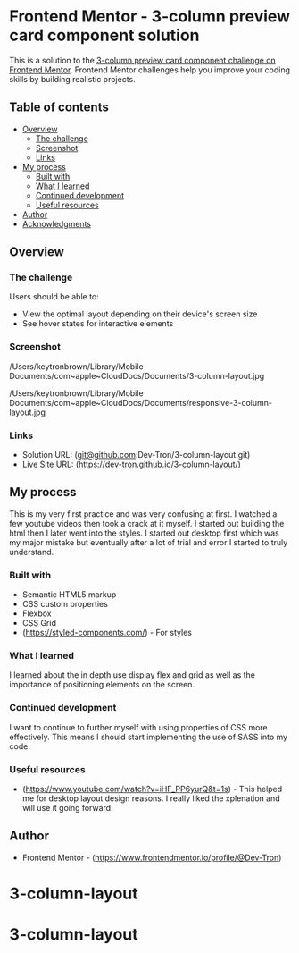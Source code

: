 # Frontend Mentor - 3-column preview card component solution

This is a solution to the [3-column preview card component challenge on Frontend Mentor](https://www.frontendmentor.io/challenges/3column-preview-card-component-pH92eAR2-). Frontend Mentor challenges help you improve your coding skills by building realistic projects. 

## Table of contents

- [Overview](#overview)
  - [The challenge](#the-challenge)
  - [Screenshot](#screenshot)
  - [Links](#links)
- [My process](#my-process)
  - [Built with](#built-with)
  - [What I learned](#what-i-learned)
  - [Continued development](#continued-development)
  - [Useful resources](#useful-resources)
- [Author](#author)
- [Acknowledgments](#acknowledgments)


## Overview

### The challenge

Users should be able to:

- View the optimal layout depending on their device's screen size
- See hover states for interactive elements

### Screenshot

/Users/keytronbrown/Library/Mobile Documents/com~apple~CloudDocs/Documents/3-column-layout.jpg

/Users/keytronbrown/Library/Mobile Documents/com~apple~CloudDocs/Documents/responsive-3-column-layout.jpg

### Links

- Solution URL: (git@github.com:Dev-Tron/3-column-layout.git)
- Live Site URL: (https://dev-tron.github.io/3-column-layout/)

## My process

This is my very first practice and was very confusing at first. I watched a few youtube videos then took a crack at it myself. I started out building the html then I later went into the styles. I started out desktop first which was my major mistake but eventually after a lot of trial and error I started to truly understand.

### Built with

- Semantic HTML5 markup
- CSS custom properties
- Flexbox
- CSS Grid
- (https://styled-components.com/) - For styles


### What I learned

I learned about the in depth use display flex and grid as well as the importance of positioning elements on the screen.

### Continued development

I want to continue to further myself with using properties of CSS more effectively. This means I should start implementing the use of SASS into my code.

### Useful resources

- (https://www.youtube.com/watch?v=iHF_PP6yurQ&t=1s) - This helped me for desktop layout design reasons. I really liked the xplenation and will use it going forward.

## Author

- Frontend Mentor - (https://www.frontendmentor.io/profile/@Dev-Tron)
# 3-column-layout
# 3-column-layout

